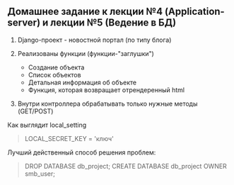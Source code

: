 ## Домашнее задание к лекции №4 (Application-server) и лекции №5 (Ведение в БД)
1. Django-проект - новостной портал (по типу блога)
2. Реализованы функции (функции-"заглушки")
   
    - Создание объекта
    - Список объектов
    - Детальная информация об объекте
    - Функция, которая возвращает отрендеренный html
    
3. Внутри контроллера обрабатывать только нужные методы (GET/POST)

Как выглядит local_setting
> LOCAL_SECRET_KEY = 'ключ'

Лучший действенный способ решения проблем:
> DROP DATABASE db_project;
> CREATE DATABASE db_project OWNER smb_user;